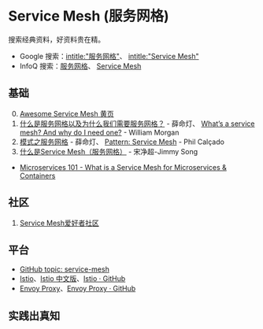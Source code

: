 
# Service Mesh (服务网格)
搜索经典资料，好资料贵在精。

* Google 搜索：[intitle:"服务网格"](https://www.google.com/search?q=intitle%3A%22%E6%9C%8D%E5%8A%A1%E7%BD%91%E6%A0%BC%22&oq=intitle%3A%22%E6%9C%8D%E5%8A%A1%E7%BD%91%E6%A0%BC%22)、
  [intitle:"Service Mesh"](https://www.google.com/search?q=intitle:%22Service+Mesh%22&oq=intitle:%22Service+Mesh%22)
* InfoQ 搜索：[服务网格](http://www.infoq.com/cn/search.action?queryString=%E6%9C%8D%E5%8A%A1%E7%BD%91%E6%A0%BC&page=1&searchOrder=)、
  [Service Mesh](https://www.infoq.com/search.action?queryString=Service+Mesh&page=1&searchOrder=)


## 基础
0. [Awesome Service Mesh 黄页](http://www.servicemesher.com/awesome-servicemesh/)
1. [什么是服务网格以及为什么我们需要服务网格？](http://www.infoq.com/cn/news/2017/11/WHAT-SERVICE-MESH-WHY-NEED) - 薛命灯、
   [What’s a service mesh? And why do I need one?](https://blog.buoyant.io/2017/04/25/whats-a-service-mesh-and-why-do-i-need-one/) - William Morgan
2. [模式之服务网格](http://www.infoq.com/cn/articles/pattern-service-mesh) - 薛命灯、
   [Pattern: Service Mesh](http://philcalcado.com/2017/08/03/pattern_service_mesh.html) - Phil Calçado
3. [什么是Service Mesh（服务网格）](https://jimmysong.io/posts/what-is-a-service-mesh/) - 宋净超-Jimmy Song
* [Microservices 101 - What is a Service Mesh for Microservices & Containers](https://avinetworks.com/what-are-microservices-and-containers/)


## 社区
1. [Service Mesh爱好者社区](http://www.servicemesher.com/)


## 平台
* [GitHub topic: service-mesh](https://github.com/topics/service-mesh?o=desc&s=stars)
* [Istio](https://istio.io/)、[Istio 中文版](https://preliminary.istio.io/zh/)、[Istio · GitHub](https://github.com/istio)
* [Envoy Proxy](https://www.envoyproxy.io/)、[Envoy Proxy · GitHub](https://github.com/envoyproxy)


## 实践出真知

